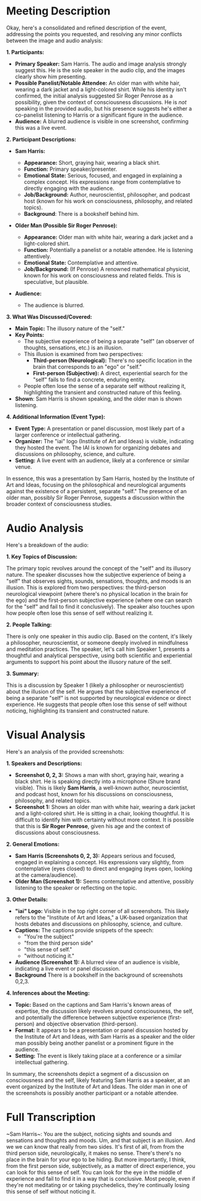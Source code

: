 # Meeting Description

Okay, here's a consolidated and refined description of the event, addressing the points you requested, and resolving any minor conflicts between the image and audio analysis:

**1. Participants:**

*   **Primary Speaker:** Sam Harris.  The audio and image analysis strongly suggest this. He is the sole speaker in the audio clip, and the images clearly show him presenting.
*   **Possible Panelist/Notable Attendee:** An older man with white hair, wearing a dark jacket and a light-colored shirt.  While his identity isn't confirmed, the initial analysis suggested Sir Roger Penrose as a possibility, given the context of consciousness discussions. He is *not* speaking in the provided audio, but his presence suggests he's either a co-panelist listening to Harris or a significant figure in the audience.
*   **Audience:** A blurred audience is visible in one screenshot, confirming this was a live event.

**2. Participant Descriptions:**

*   **Sam Harris:**
    *   **Appearance:** Short, graying hair, wearing a black shirt.
    *   **Function:** Primary speaker/presenter.
    *   **Emotional State:** Serious, focused, and engaged in explaining a complex concept. His expressions range from contemplative to directly engaging with the audience.
    *   **Job/Background:** Author, neuroscientist, philosopher, and podcast host (known for his work on consciousness, philosophy, and related topics).
    * **Background**: There is a bookshelf behind him.
*   **Older Man (Possible Sir Roger Penrose):**
    *   **Appearance:** Older man with white hair, wearing a dark jacket and a light-colored shirt.
    *   **Function:** Potentially a panelist or a notable attendee. He is listening attentively.
    *   **Emotional State:** Contemplative and attentive.
    *   **Job/Background:** (If Penrose) A renowned mathematical physicist, known for his work on consciousness and related fields. This is speculative, but plausible.

*   **Audience:**
    *  The audience is blurred.

**3. What Was Discussed/Covered:**

*   **Main Topic:** The illusory nature of the "self."
*   **Key Points:**
    *   The subjective experience of being a separate "self" (an observer of thoughts, sensations, etc.) is an illusion.
    *   This illusion is examined from two perspectives:
        *   **Third-person (Neurological):** There's no specific location in the brain that corresponds to an "ego" or "self."
        *   **First-person (Subjective):**  A direct, experiential search for the "self" fails to find a concrete, enduring entity.
    *   People often lose the sense of a separate self without realizing it, highlighting the transient and constructed nature of this feeling.
* **Shown**: Sam Harris is shown speaking, and the older man is shown listening.

**4. Additional Information (Event Type):**

*   **Event Type:** A presentation or panel discussion, most likely part of a larger conference or intellectual gathering.
*   **Organizer:** The "iai" logo (Institute of Art and Ideas) is visible, indicating they hosted the event. The IAI is known for organizing debates and discussions on philosophy, science, and culture.
*   **Setting:** A live event with an audience, likely at a conference or similar venue.

In essence, this was a presentation by Sam Harris, hosted by the Institute of Art and Ideas, focusing on the philosophical and neurological arguments against the existence of a persistent, separate "self." The presence of an older man, possibly Sir Roger Penrose, suggests a discussion within the broader context of consciousness studies.



# Audio Analysis

Here's a breakdown of the audio:

**1. Key Topics of Discussion:**

The primary topic revolves around the concept of the "self" and its illusory nature. The speaker discusses how the subjective experience of being a "self" that observes sights, sounds, sensations, thoughts, and moods is an illusion. This is explored from two perspectives: the third-person neurological viewpoint (where there's no physical location in the brain for the ego) and the first-person subjective experience (where one can search for the "self" and fail to find it conclusively). The speaker also touches upon how people often lose this sense of self without realizing it.

**2. People Talking:**

There is only one speaker in this audio clip. Based on the content, it's likely a philosopher, neuroscientist, or someone deeply involved in mindfulness and meditation practices. The speaker, let's call him Speaker 1, presents a thoughtful and analytical perspective, using both scientific and experiential arguments to support his point about the illusory nature of the self.

**3. Summary:**

This is a discussion by Speaker 1 (likely a philosopher or neuroscientist) about the illusion of the self. He argues that the subjective experience of being a separate "self" is not supported by neurological evidence or direct experience. He suggests that people often lose this sense of self without noticing, highlighting its transient and constructed nature.



# Visual Analysis

Here's an analysis of the provided screenshots:

**1. Speakers and Descriptions:**

*   **Screenshot 0, 2, 3:** Shows a man with short, graying hair, wearing a black shirt. He is speaking directly into a microphone (Shure brand visible). This is likely **Sam Harris**, a well-known author, neuroscientist, and podcast host, known for his discussions on consciousness, philosophy, and related topics.
*   **Screenshot 1:** Shows an older man with white hair, wearing a dark jacket and a light-colored shirt. He is sitting in a chair, looking thoughtful. It is difficult to identify him with certainty without more context. It is possible that this is **Sir Roger Penrose**, given his age and the context of discussions about consciousness.

**2. General Emotions:**

*   **Sam Harris (Screenshots 0, 2, 3):** Appears serious and focused, engaged in explaining a concept. His expressions vary slightly, from contemplative (eyes closed) to direct and engaging (eyes open, looking at the camera/audience).
*   **Older Man (Screenshot 1):** Seems contemplative and attentive, possibly listening to the speaker or reflecting on the topic.

**3. Other Details:**

*   **"iai" Logo:** Visible in the top right corner of all screenshots. This likely refers to the "Institute of Art and Ideas," a UK-based organization that hosts debates and discussions on philosophy, science, and culture.
*   **Captions:** The captions provide snippets of the speech:
    *   "You're the subject"
    *   "from the third person side"
    *   "this sense of self."
    *    "without noticing it."
*   **Audience (Screenshot 1):** A blurred view of an audience is visible, indicating a live event or panel discussion.
* **Background** There is a bookshelf in the background of screenshots 0,2,3.

**4. Inferences about the Meeting:**

*   **Topic:** Based on the captions and Sam Harris's known areas of expertise, the discussion likely revolves around consciousness, the self, and potentially the difference between subjective experience (first-person) and objective observation (third-person).
*   **Format:** It appears to be a presentation or panel discussion hosted by the Institute of Art and Ideas, with Sam Harris as a speaker and the older man possibly being another panelist or a prominent figure in the audience.
*   **Setting:** The event is likely taking place at a conference or a similar intellectual gathering.

In summary, the screenshots depict a segment of a discussion on consciousness and the self, likely featuring Sam Harris as a speaker, at an event organized by the Institute of Art and Ideas. The older man in one of the screenshots is possibly another participant or a notable attendee.



# Full Transcription

~Sam Harris~: You are the subject, noticing sights and sounds and sensations and thoughts and moods. Um, and that subject is an illusion. And we we can know that really from two sides. It's first of all, from from the third person side, neurologically, it makes no sense. There's there's no place in the brain for your ego to be hiding. But more importantly, I think, from the first person side, subjectively, as a matter of direct experience, you can look for this sense of self. You can look for the eye in the middle of experience and fail to find it in a way that is conclusive. Most people, even if they're not meditating or or taking psychedelics, they're continually losing this sense of self without noticing it.